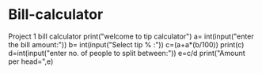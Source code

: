# Bill-calculator
Project 1 bill calculator
print("welcome to tip calculator")
a= int(input("enter the bill amount:"))
b= int(input("Select tip % :"))
c=(a+a*(b/100))
print(c)
d=int(input("enter no. of people to split between:"))
e=c/d
print("Amount per head=",e)
